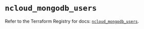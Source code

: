 # `ncloud_mongodb_users`

Refer to the Terraform Registry for docs: [`ncloud_mongodb_users`](https://registry.terraform.io/providers/navercloudplatform/ncloud/4.0.4/docs/resources/mongodb_users).
